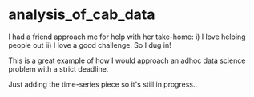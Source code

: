 # analysis_of_cab_data

I had a friend approach me for help with her take-home: i) I love helping people out ii) I love a good challenge. So I dug in! 

This is a great example of how I would approach an adhoc data science problem with a strict deadline.

Just adding the time-series piece so it's still in progress..
